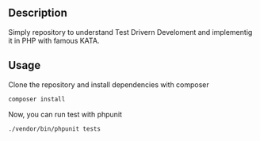 ## Description

Simply repository to understand Test Drivern Develoment and implementig it in PHP with famous KATA.

## Usage

Clone the repository and install dependencies with composer

```bash
composer install
```

Now, you can run test with phpunit

```bash
./vendor/bin/phpunit tests
```
